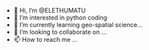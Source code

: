 - 👋 Hi, I’m @ELETHUMATU
- 👀 I’m interested in python coding
- 🌱 I’m currently learning geo-spatial science...
- 💞️ I’m looking to collaborate on ...
- 📫 How to reach me ...

<!---
ELETHUMATU/ELETHUMATU is a ✨ special ✨ repository because its `README.md` (this file) appears on your GitHub profile.
You can click the Preview link to take a look at your changes.
--->
